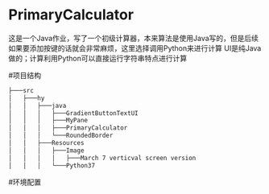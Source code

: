 # PrimaryCalculator

这是一个Java作业，写了一个初级计算器，本来算法是使用Java写的，但是后续如果要添加按键的话就会非常麻烦，这里选择调用Python来进行计算
UI是纯Java做的；计算利用Python可以直接运行字符串特点进行计算

#项目结构

```bash
├───src
│   ├───hy
│   │   ├───java
│   │   │   ├───GradientButtonTextUI
│   │   │   ├───MyPane
│   │   │   ├───PrimaryCalculator
│   │   │   └───RoundedBorder
│   │   ├───Resources
│   │   │   ├───Image
│   │   │   │   ├───March 7 verticval screen version
│   │   │   └───Python37
```

#环境配置

